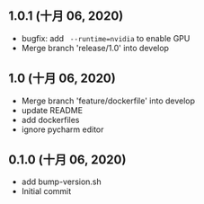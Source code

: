 ## 1.0.1 (十月 06, 2020)
  - bugfix: add ` --runtime=nvidia` to enable GPU
  - Merge branch 'release/1.0' into develop

## 1.0 (十月 06, 2020)
  - Merge branch 'feature/dockerfile' into develop
  - update README
  - add dockerfiles
  - ignore pycharm editor

## 0.1.0 (十月 06, 2020)
  - add bump-version.sh
  - Initial commit

